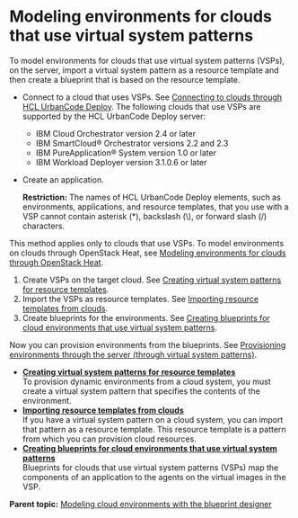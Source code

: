# Modeling environments for clouds that use virtual system patterns

To model environments for clouds that use virtual system patterns \(VSPs\), on the server, import a virtual system pattern as a resource template and then create a blueprint that is based on the resource template.

-   Connect to a cloud that uses VSPs. See [Connecting to clouds through HCL UrbanCode Deploy](../../com.ibm.udeploy.doc/topics/cloud_integrate_vsp_ov.md). The following clouds that use VSPs are supported by the HCL UrbanCode Deploy server:
    -   IBM Cloud Orchestrator version 2.4 or later
    -   IBM SmartCloud® Orchestrator versions 2.2 and 2.3
    -   IBM PureApplication® System version 1.0 or later
    -   IBM Workload Deployer version 3.1.0.6 or later
-   Create an application.

    **Restriction:** The names of HCL UrbanCode Deploy elements, such as environments, applications, and resource templates, that you use with a VSP cannot contain asterisk \(\*\), backslash \(\\\), or forward slash \(/\) characters.


This method applies only to clouds that use VSPs. To model environments on clouds through OpenStack Heat, see [Modeling environments for clouds through OpenStack Heat](blueprint_edit_clouds.md).

1.   Create VSPs on the target cloud. See [Creating virtual system patterns for resource templates](../../com.ibm.udeploy.doc/topics/resources_template_pattern.md).
2.   Import the VSPs as resource templates. See [Importing resource templates from clouds](../../com.ibm.udeploy.doc/topics/resources_template_import_cloud.md).
3.   Create blueprints for the environments. See [Creating blueprints for cloud environments that use virtual system patterns](../../com.ibm.udeploy.doc/topics/blueprint_create_vsp.md).

Now you can provision environments from the blueprints. See [Provisioning environments through the server \(through virtual system patterns\)](../../com.ibm.udeploy.doc/topics/env_provision_vsp.md).

-   **[Creating virtual system patterns for resource templates](../../com.ibm.udeploy.doc/topics/resources_template_pattern.md)**  
To provision dynamic environments from a cloud system, you must create a virtual system pattern that specifies the contents of the environment.
-   **[Importing resource templates from clouds](../../com.ibm.udeploy.doc/topics/resources_template_import_cloud.md)**  
If you have a virtual system pattern on a cloud system, you can import that pattern as a resource template. This resource template is a pattern from which you can provision cloud resources.
-   **[Creating blueprints for cloud environments that use virtual system patterns](../../com.ibm.udeploy.doc/topics/blueprint_create_vsp.md)**  
Blueprints for clouds that use virtual system patterns \(VSPs\) map the components of an application to the agents on the virtual images in the VSP.

**Parent topic:** [Modeling cloud environments with the blueprint designer](../../com.ibm.edt.doc/topics/blueprint_ov.md)

